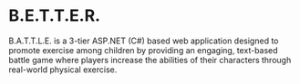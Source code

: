B.E.T.T.E.R.
============

B.A.T.T.L.E. is a 3-tier ASP.NET (C#) based web application designed to promote exercise among children by providing an engaging, text-based battle game where players increase the abilities of their characters through real-world physical exercise.
